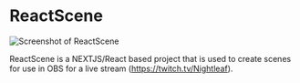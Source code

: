 # ReactScene
![Screenshot of ReactScene](https://i.imgur.com/u4ID99Q.png)

ReactScene is a NEXTJS/React based project that is used to create scenes for use in OBS for a live stream (https://twitch.tv/Nightleaf). 
